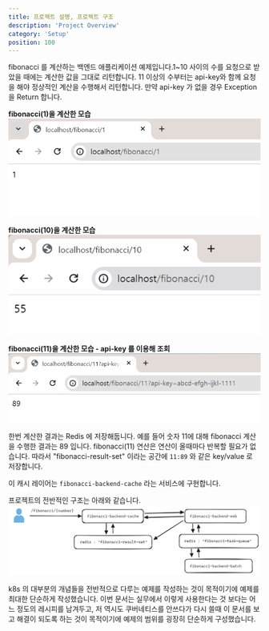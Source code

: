 ```yaml
---
title: 프로젝트 설명, 프로젝트 구조 
description: 'Project Overview'
category: 'Setup'
position: 100
---
```


fibonacci 를 계산하는 백엔드 애플리케이션 예제입니다.1\~10 사이의 수를 요청으로 받았을 때에는 계산한 값을 그대로 리턴합니다. 11 이상의 수부터는 api-key와 함께 요청을 해야 정상적인 계산을 수행해서 리턴합니다. 만약 api-key 가 없을 경우 Exception 을 Return 합니다.<br>

**fibonacci(1)을 계산한 모습**
<img src="https://raw.githubusercontent.com/chagchagchag/fibonacci-backend-docs/main/static/img/SCREENSHOT/2.png"/>
<br>

**fibonacci(10)을 계산한 모습**
<img src="https://raw.githubusercontent.com/chagchagchag/fibonacci-backend-docs/main/static/img/SCREENSHOT/3.png"/>
<br>

**fibonacci(11)을 계산한 모습 - api-key 를 이용해 조회**
<img src="https://raw.githubusercontent.com/chagchagchag/fibonacci-backend-docs/main/static/img/SCREENSHOT/4.png"/>
<br>

한번 계산한 결과는 Redis 에 저장해둡니다. 예를 들어 숫자 11에 대해 fibonacci 계산을 수행한 결과는 89 입니다. fibonacci(11) 연산은 연산이 올때마다 반복할 필요가 없습니다. 따라서 "fibonacci-result-set" 이라는 공간에 `11:89` 와 같은 key/value 로 저장합니다.<br>

이 캐시 레이어는 `fibonacci-backend-cache` 라는 서비스에 구현합니다.<br>

프로젝트의 전반적인 구조는 아래와 같습니다.
<img src="https://raw.githubusercontent.com/chagchagchag/fibonacci-backend-docs/main/static/img/100-PROJECT-OVERVIEW/1.png"/>
<br>

k8s 의 대부분의 개념들을 전반적으로 다루는 예제를 작성하는 것이 목적이기에 예제를 최대한 단순하게 작성했습니다. 이번 문서는 실무에서 이렇게 사용한다는 것 보다는 어느 정도의 레시피를 남겨두고, 저 역시도 쿠버네티스를 안쓰다가 다시 쓸때 이 문서를 보고 해결이 되도록 하는 것이 목적이기에 예제의 범위를 굉장히 단순하게 구성했습니다.<br/>
<br/>

